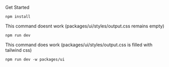Get Started
```
npm install
```

This command doesnt work 
(packages/ui/styles/output.css remains empty)
```
npm run dev
```

This command does work 
(packages/ui/styles/output.css is filled with tailwind css)
```
npm run dev -w packages/ui
```